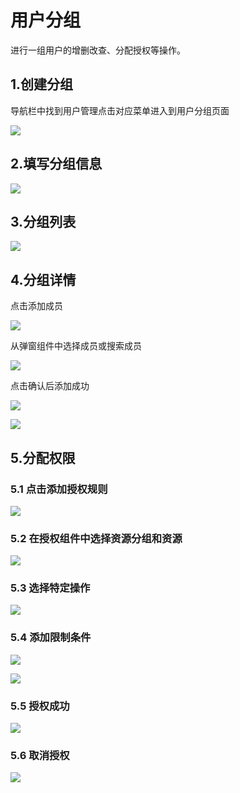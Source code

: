 # 用户分组

<LastUpdated/>

进行一组用户的增删改查、分配授权等操作。

## 1.创建分组

导航栏中找到用户管理点击对应菜单进入到用户分组页面

![](./images/user-group/g-01.png)

## 2.填写分组信息

![](./images/user-group/g-02.png)

## 3.分组列表

![](./images/user-group/g-03.png)

## 4.分组详情

点击添加成员

![](./images/user-group/g-04.png)

从弹窗组件中选择成员或搜索成员

![](./images/user-group/g-05.png)

点击确认后添加成功

![](./images/user-group/g-06.png)

![](./images/user-group/g-07.png)

## 5.分配权限

### 5.1 点击添加授权规则

![](./images/user-group/g-08.png)

### 5.2 在授权组件中选择资源分组和资源

![](./images/user-group/g-11.png)

### 5.3 选择特定操作

![](./images/user-group/g-12.png)

### 5.4 添加限制条件

![](./images/user-group/g-13.png)

![](./images/user-group/g-14.png)

### 5.5 授权成功

![](./images/user-group/g-15.png)

### 5.6 取消授权

![](./images/user-group/g-16.png)
